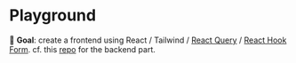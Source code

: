 # Playground

🎯 **Goal**: create a frontend using React / Tailwind / [React Query](https://react-query-v3.tanstack.com/) / [React Hook Form](https://react-hook-form.com/).
cf. this [repo](https://github.com/XavierCoulon/Playground_backend_from_scratch) for the backend part.
